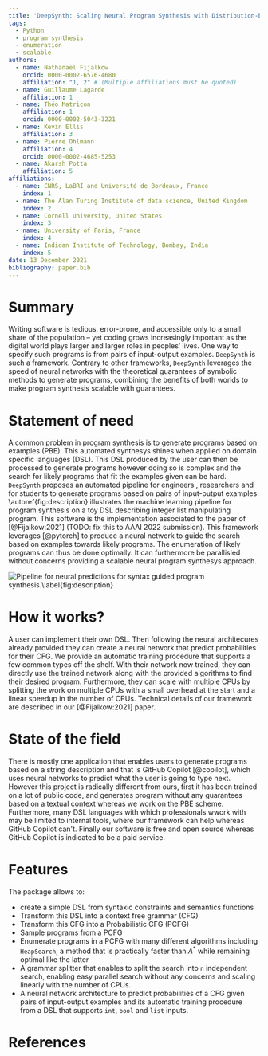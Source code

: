 ```yaml
---
title: 'DeepSynth: Scaling Neural Program Synthesis with Distribution-based Search'
tags:
  - Python
  - program synthesis
  - enumeration
  - scalable
authors:
  - name: Nathanaël Fijalkow
    orcid: 0000-0002-6576-4680  
    affiliation: "1, 2" # (Multiple affiliations must be quoted)
  - name: Guillaume Lagarde
    affiliation: 1
  - name: Théo Matricon
    affiliation: 1
    orcid: 0000-0002-5043-3221 
  - name: Kevin Ellis
    affiliation: 3
  - name: Pierre Ohlmann
    affiliation: 4
    orcid: 0000-0002-4685-5253
  - name: Akarsh Potta
    affiliation: 5
affiliations:
  - name: CNRS, LaBRI and Université de Bordeaux, France
    index: 1
  - name: The Alan Turing Institute of data science, United Kingdom
    index: 2
  - name: Cornell University, United States
    index: 3
  - name: University of Paris, France
    index: 4
  - name: Indidan Institute of Technology, Bombay, India 
    index: 5
date: 13 December 2021
bibliography: paper.bib
---
```


# Summary

Writing software is tedious, error-prone, and accessible only to a small share of the population – yet coding grows increasingly important as the digital world plays larger and larger roles in peoples’ lives.
One way to specify such programs is from pairs of input-output examples.
`DeepSynth` is such a framework. Contrary to other frameworks, `DeepSynth` leverages the speed of neural networks with the theoretical guarantees of symbolic methods to generate programs, combining the benefits of both worlds to make program synthesis scalable with guarantees.

# Statement of need

A common problem in program synthesis is to generate programs based on examples (PBE).  This automated synthesys shines when applied on domain specific languages (DSL). This DSL produced by the user can then be processed to generate programs however doing so is complex and the search for likely programs that fit the examples given can be hard.
`DeepSynth` proposes an automated pipeline for engineers , researchers and for students to generate programs based on pairs of input-output examples.
\autoref{fig:description} illustrates the machine learning pipeline for program synthesis on a toy DSL describing integer list manipulating program. This software is the implementation associated to the paper of [@Fijalkow:2021] (TODO: fix this to AAAI 2022 submission).
This framework leverages [@pytorch] to produce a neural network to guide the search based on examples towards likely programs.
The enumeration of likely programs can thus be done optimally.
It can furthermore be parallisled without concerns providing a scalable neural program synthesys approach.

![Pipeline for neural predictions for syntax guided program synthesis.\label{fig:description}](main_figure.png)

# How it works?

A user can implement their own DSL. Then following the neural architecures already provided they can create a neural network that predict probabilities for their CFG.
We provide an automatic training procedure that supports a few common types off the shelf.
With their network now trained, they can directly use the trained network along with the provided algorithms to find their desired program.
Furthermore, they can scale with multiple CPUs by splitting the work on multiple CPUs with a small overhead at the start and a linear speedup in the number of CPUs. Technical details of our framework are described in our [@Fijalkow:2021] paper.

# State of the field

There is mostly one application that enables users to generate programs based on a string description and that is GitHub Copilot [@copilot], which uses neural networks to predict what the user is going to type next. However this project is radically different from ours, first it has been trained on a lot of public code, and generates program without any guarantees based on a textual context whereas we work on the PBE scheme.
Furthermore, many DSL languages with which professionals wwork with may be limited to internal tools, where our framework can help whereas GitHub Copilot can't. Finally our software is free and open source whereas GitHub Copilot is indicated to be a paid service.

# Features

The package allows to:
- create a simple DSL from syntaxic constraints and semantics functions
- Transform this DSL into a context free grammar (CFG)
- Transform this CFG into a Probabilistic CFG (PCFG)
- Sample programs from a PCFG
- Enumerate programs in a PCFG with many different algorithms including `HeapSearch`, a method that is practically faster than $A^*$ while remaining optimal like the latter
- A grammar splitter that enables to split the search into `n` independent search, enabling easy parallel search without any concerns and scaling linearly with the number of CPUs.
- A neural network architecture to predict probabilities of a CFG given pairs of input-output examples and its automatic training procedure from a DSL that supports `int`, `bool` and `list` inputs.

# References